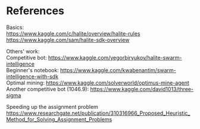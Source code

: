 # References
Basics:  
https://www.kaggle.com/c/halite/overview/halite-rules  
https://www.kaggle.com/sam/halite-sdk-overview  

Others' work:  
Competitive bot: https://www.kaggle.com/yegorbiryukov/halite-swarm-intelligence  
Beginner's notebook: https://www.kaggle.com/kwabenantim/swarm-intelligence-with-sdk  
Optimal mining: https://www.kaggle.com/solverworld/optimus-mine-agent  
Another competitive bot (1046.9): https://www.kaggle.com/david1013/three-sigma  


Speeding up the assignment problem
https://www.researchgate.net/publication/310316966_Proposed_Heuristic_Method_for_Solving_Assignment_Problems